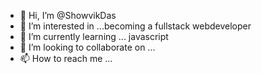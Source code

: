 - 👋 Hi, I’m @ShowvikDas
- 👀 I’m interested in ...becoming a fullstack webdeveloper     
- 🌱 I’m currently learning ... javascript  
- 💞️ I’m looking to collaborate on ... 
- 📫 How to reach me ...

<!---
ShowvikDas/ShowvikDas is a ✨ special ✨ repository because its `README.md` (this file) appears on your GitHub profile.
You can click the Preview link to take a look at your changes.
--->
